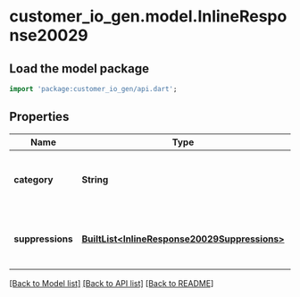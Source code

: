 # customer_io_gen.model.InlineResponse20029

## Load the model package
```dart
import 'package:customer_io_gen/api.dart';
```

## Properties
Name | Type | Description | Notes
------------ | ------------- | ------------- | -------------
**category** | **String** | The reason the addresses are suppressed. | [optional] 
**suppressions** | [**BuiltList&lt;InlineResponse20029Suppressions&gt;**](InlineResponse20029Suppressions.md) | The addresses suppressed in this category. | [optional] 

[[Back to Model list]](../README.md#documentation-for-models) [[Back to API list]](../README.md#documentation-for-api-endpoints) [[Back to README]](../README.md)


